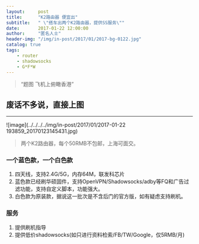 ```yaml
---
layout:     post
title:      "K2路由器 便宜出"
subtitle:   " \"搭车出两个K2路由器，提供SS服务\""
date:       2017-01-22 12:00:00
author:     "匿名人士"
header-img: "/img/in-post/2017/01/2017-bg-0122.jpg"
catalog: true
tags:
    - router
    - shadowsocks
    - G*F*W
---
```


> “题图 飞机上俯瞰香港”

## 废话不多说，直接上图

- - -
![image](../../../../img/in-post/2017/01/2017-01-22 193859_20170123145431.jpg)

> 两个K2路由器，每个50RMB不包邮，上海可面交。

### 一个蓝色款，一个白色款
1. 四天线，支持2.4G/5G，内存64M，联发科芯片
2. 蓝色款已经刷华硕固件，支持OpenVPN/Shadowsocks/adby等FQ和广告过滤功能，支持自定义脚本，功能强大。
3. 白色款为原装款，据说这一批次是不含后门的官方版，如有疑虑支持刷机。

### 服务
1. 提供刷机指导
2. 提供低价shadowsocks(如只进行资料检索/FB/TW/Google，仅5RMB/月)



